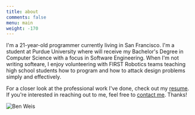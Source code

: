 ```yaml
---
title: about
comments: false
menu: main
weight: -170
---
```


I'm a 21-year-old programmer currently living in San Francisco. I'm a student at Purdue University where will receive my Bachelor's Degree in Computer Science with a focus in Software Engineering. When I'm not writing softeare, I enjoy volunteering with FIRST Robotics teams teaching high school students how to program and how to attack design problems simply and effectively.

For a closer look at the professional work I've done, check out my [resume](/BenWeis.pdf). If you're interested in reaching out to me, feel free to [contact me](mailto:bweis96@gmail.com). Thanks!


![Ben Weis](/img/about/sanfran.png)

